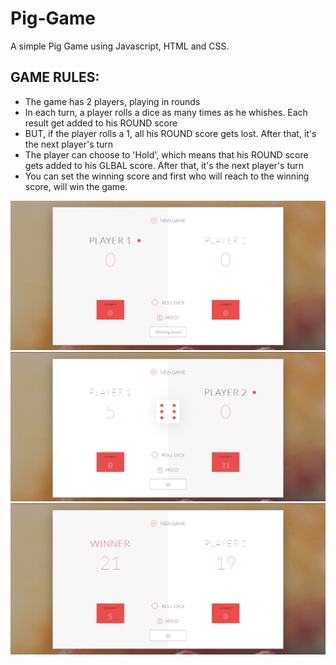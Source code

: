 # Pig-Game

A simple Pig Game using Javascript, HTML and CSS.

<h2>GAME RULES:</h2>

- The game has 2 players, playing in rounds
- In each turn, a player rolls a dice as many times as he whishes. Each result get added to his ROUND score
- BUT, if the player rolls a 1, all his ROUND score gets lost. After that, it's the next player's turn
- The player can choose to 'Hold', which means that his ROUND score gets added to his GLBAL score. After that, it's the next player's turn
- You can set the winning score and first who will reach to the winning score, will win the game.


![](images/p1.PNG)
![](images/p3.PNG)
![](images/p2.PNG)
